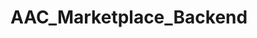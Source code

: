 # AAC_Marketplace_Backend



<!-- readme: contributors -start -->
<!-- readme: contributors -end -->
